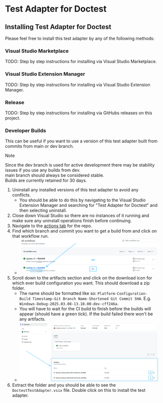 # Test Adapter for Doctest

## Installing Test Adapter for Doctest
Please feel free to install this test adapter by any of the following methods:

### Visual Studio Marketplace
TODO: Step by step instructions for installing via Visual Studio Marketplace.

### Visual Studio Extension Manager
TODO: Step by step instructions for installing via Visual Studio Extension Manager.

### Release
TODO: Step by step instructions for installing via GitHubs releases on this project.

### Developer Builds
This can be useful if you want to use a version of this test adapter built from commits from main or dev branch.
> [!NOTE]  
> Since the dev branch is used for active development there may be stability issues if you use any builds from dev.  
> main branch should always be considered stable.  
> Builds are currently retained for 30 days.  

1. Uninstall any installed versions of this test adapter to avoid any conflicts.
	* You should be able to do this by navigating to the Visual Studio Extension Manager and searching for "Test Adapter for Doctest" and then selecting uninstall.
2. Close down Visual Studio so there are no instances of it running and make sure any uninstall operations finish before continuing.
3. Navigate to the [actions tab](https://github.com/comfyjase/DoctestTestAdapter/actions) for the repo.
4. Find which branch and commit you want to get a build from and click on that workflow run.
	* ![Image of the GitHub repo workflows with a blue arrow pointing to the dev workflow commit name. Blue highlight over the commit hash. Blue highlight over the branch name.](https://github.com/comfyjase/DoctestTestAdapter/blob/21349078505fed4529b9c0120578e127101903e1/Assets/Images/installing-developer-builds-workflow.png)
5. Scroll down to the artifacts section and click on the download icon for which ever build configuration you want. This should download a zip folder.
	* The name should be formatted like so: `Platform-Configuration-Build Timestamp-Git Branch Name-Shortened Git Commit SHA`. E.g. `Windows-Debug-2025.03.08-13.10.00-dev-cff246a`.
	* You will have to wait for the CI build to finish before the builds will appear (should have a green tick). If the build failed there won't be any artifacts.
	* ![Image of the build artifacts from the development workflow run.](https://github.com/comfyjase/DoctestTestAdapter/blob/21349078505fed4529b9c0120578e127101903e1/Assets/Images/installing-developer-builds-artifacts.png)
6. Extract the folder and you should be able to see the `DoctestTestAdapter.vsix` file. Double click on this to install the test adapter.
